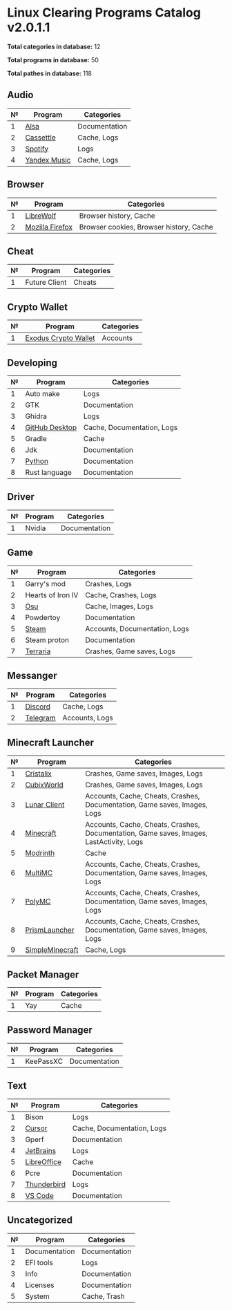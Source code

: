 # Linux Clearing Programs Catalog v2.0.1.1
**Total categories in database:** 12

**Total programs in database:** 50

**Total pathes in database:** 118

## Audio

| № | Program | Categories |
| --- | --- | --- |
| 1 | [Alsa](https://en.wikipedia.org/wiki/Advanced_Linux_Sound_Architecture) | Documentation |
| 2 | [Cassettle](https://gitlab.gnome.org/Rirusha/Cassette) | Cache, Logs |
| 3 | [Spotify](https://open.spotify.com/download) | Logs |
| 4 | [Yandex Music](https://music.yandex.ru/download) | Cache, Logs |


## Browser

| № | Program | Categories |
| --- | --- | --- |
| 1 | [LibreWolf](https://librewolf.net/installation) | Browser history, Cache |
| 2 | [Mozilla Firefox](https://www.mozilla.org/firefox/new) | Browser cookies, Browser history, Cache |


## Cheat

| № | Program | Categories |
| --- | --- | --- |
| 1 | Future Client | Cheats |


## Crypto Wallet

| № | Program | Categories |
| --- | --- | --- |
| 1 | [Exodus Crypto Wallet](https://www.exodus.com/download) | Accounts |


## Developing

| № | Program | Categories |
| --- | --- | --- |
| 1 | Auto make | Logs |
| 2 | GTK | Documentation |
| 3 | Ghidra | Logs |
| 4 | [GitHub Desktop](https://desktop.github.com/download) | Cache, Documentation, Logs |
| 5 | Gradle | Cache |
| 6 | Jdk | Documentation |
| 7 | [Python](https://www.python.org/downloads) | Documentation |
| 8 | Rust language | Documentation |


## Driver

| № | Program | Categories |
| --- | --- | --- |
| 1 | Nvidia | Documentation |


## Game

| № | Program | Categories |
| --- | --- | --- |
| 1 | Garry's mod | Crashes, Logs |
| 2 | Hearts of Iron IV | Cache, Crashes, Logs |
| 3 | [Osu](https://osu.ppy.sh/home/download) | Cache, Images, Logs |
| 4 | Powdertoy | Documentation |
| 5 | [Steam](https://store.steampowered.com/about) | Accounts, Documentation, Logs |
| 6 | Steam proton | Documentation |
| 7 | [Terraria](https://terraria.org) | Crashes, Game saves, Logs |


## Messanger

| № | Program | Categories |
| --- | --- | --- |
| 1 | [Discord](https://discord.com) | Cache, Logs |
| 2 | [Telegram](https://desktop.telegram.org) | Accounts, Logs |


## Minecraft Launcher

| № | Program | Categories |
| --- | --- | --- |
| 1 | [Cristalix](https://cristalix.gg) | Crashes, Game saves, Images, Logs |
| 2 | [CubixWorld](https://cubixworld.net/start) | Crashes, Game saves, Images, Logs |
| 3 | [Lunar Client](https://www.lunarclient.com/download) | Accounts, Cache, Cheats, Crashes, Documentation, Game saves, Images, Logs |
| 4 | [Minecraft](https://www.minecraft.net/ru-ru/about-minecraft) | Accounts, Cache, Cheats, Crashes, Documentation, Game saves, Images, LastActivity, Logs |
| 5 | [Modrinth](https://modrinth.com/app) | Cache |
| 6 | [MultiMC](https://multimc.org/#Download) | Accounts, Cache, Cheats, Crashes, Documentation, Game saves, Images, Logs |
| 7 | [PolyMC](https://polymc.org/download) | Accounts, Cache, Cheats, Crashes, Documentation, Game saves, Images, Logs |
| 8 | [PrismLauncher](https://prismlauncher.org/download/windows/) | Accounts, Cache, Cheats, Crashes, Documentation, Game saves, Images, Logs |
| 9 | [SimpleMinecraft](https://simpleminecraft.ru/start.html) | Cache, Logs |


## Packet Manager

| № | Program | Categories |
| --- | --- | --- |
| 1 | Yay | Cache |


## Password Manager

| № | Program | Categories |
| --- | --- | --- |
| 1 | KeePassXC | Documentation |


## Text

| № | Program | Categories |
| --- | --- | --- |
| 1 | Bison | Logs |
| 2 | [Cursor](https://www.cursor.com/downloads) | Cache, Documentation, Logs |
| 3 | Gperf | Documentation |
| 4 | [JetBrains](https://www.jetbrains.com/?var=1) | Logs |
| 5 | [LibreOffice](https://www.libreoffice.org/download/download-libreoffice) | Cache |
| 6 | Pcre | Documentation |
| 7 | [Thunderbird](https://www.thunderbird.net) | Logs |
| 8 | [VS Code](https://code.visualstudio.com/download) | Documentation |


## Uncategorized

| № | Program | Categories |
| --- | --- | --- |
| 1 | Documentation | Documentation |
| 2 | EFI tools | Logs |
| 3 | Info | Documentation |
| 4 | Licenses | Documentation |
| 5 | System | Cache, Trash |
